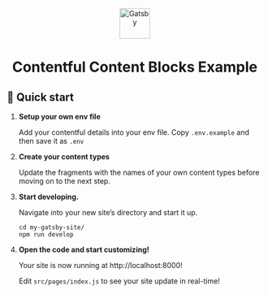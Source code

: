 <p align="center">
  <a href="https://www.gatsbyjs.com/?utm_source=starter&utm_medium=readme&utm_campaign=minimal-starter">
    <img alt="Gatsby" src="https://www.gatsbyjs.com/Gatsby-Monogram.svg" width="60" />
  </a>
</p>
<h1 align="center">
  Contentful Content Blocks Example
</h1>

## 🚀 Quick start

1.  **Setup your own env file**

    Add your contentful details into your env file. Copy `.env.example` and then save it as `.env`

2.  **Create your content types**

    Update the fragments with the names of your own content types before moving on to the next step.

3.  **Start developing.**

    Navigate into your new site’s directory and start it up.

    ```shell
    cd my-gatsby-site/
    npm run develop
    ```

4.  **Open the code and start customizing!**

    Your site is now running at http://localhost:8000!

    Edit `src/pages/index.js` to see your site update in real-time!
